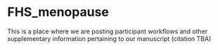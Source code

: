# FHS_menopause
This is a place where we are posting participant workflows and other supplementary information pertaining to our manuscript (citation TBA)
